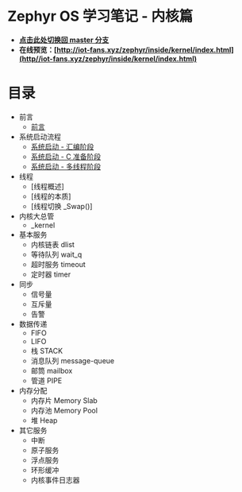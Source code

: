 # Zephyr OS 学习笔记 - 内核篇

- **[点击此处切换回 master 分支](../../tree/master/)**
- **在线预览：[http://iot-fans.xyz/zephyr/inside/kernel/index.html](http//iot-fans.xyz/zephyr/inside/kernel/index.html)**

# 目录
- 前言
  - [前言](src/preface.rst)
- 系统启动流程
  - [系统启动 - 汇编阶段](src/boot-asm.rst)
  - [系统启动 - C 准备阶段](src/boot-prep-c.rst)
  - [系统启动 - 多线程阶段](src/boot-multithread.rst)
- 线程
  - [线程概述]
  - [线程的本质]
  - [线程切换 \_Swap()]
- 内核大总管
  - \_kernel
- 基本服务
  - 内核链表 dlist
  - 等待队列 wait_q
  - 超时服务 timeout
  - 定时器 timer
- 同步
  - 信号量
  - 互斥量
  - 告警
- 数据传递
  - FIFO
  - LIFO
  - 栈 STACK
  - 消息队列 message-queue
  - 邮筒 mailbox
  - 管道 PIPE
- 内存分配
  - 内存片 Memory Slab
  - 内存池 Memory Pool
  - 堆 Heap
- 其它服务
  - 中断
  - 原子服务
  - 浮点服务
  - 环形缓冲
  - 内核事件日志器




